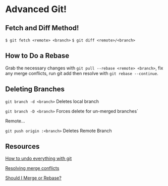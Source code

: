 # Advanced Git!

## Fetch and Diff Method!
`$ git fetch <remote> <branch>`
`$ git diff <remote>/<branch>`

## How to Do a Rebase
Grab the necessary changes with `git pull --rebase <remote> <branch>`, fix any merge conflicts, run git add then resolve with `git rebase --continue`.

## Deleting Branches 
`git branch -d <branch>` Deletes local branch 

`git branch -D <branch>` Forces delete for un-merged branches`

Remote...

`git push origin :<branch>` Deletes Remote Branch

## Resources
[How to undo everything with git](https://github.com/blog/2019-how-to-undo-almost-anything-with-git)

[Resolving merge conflicts](https://about.gitlab.com/2016/09/06/resolving-merge-conflicts-from-the-gitlab-ui/)

[Should I Merge or Rebase?](https://raw.githubusercontent.com/gitforteams/diagrams/master/flowcharts/rebase-or-merge.png)
